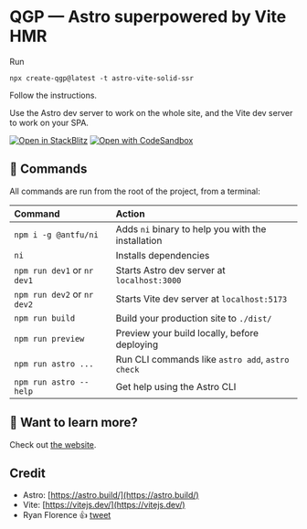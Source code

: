# QGP — Astro superpowered by Vite HMR

Run

    npx create-qgp@latest -t astro-vite-solid-ssr

Follow the instructions.

Use the Astro dev server to work on the whole site, and the Vite dev server to work on your SPA.

[![Open in StackBlitz](https://developer.stackblitz.com/img/open_in_stackblitz.svg)](https://stackblitz.com/fork/github/JLarky/create-qgp/tree/main/template-astro-vite-solid-ssr)
[![Open with CodeSandbox](https://assets.codesandbox.io/github/button-edit-lime.svg)](https://codesandbox.io/s/github/JLarky/create-qgp/tree/main/template-astro-vite-solid-ssr)

## 🧞 Commands

All commands are run from the root of the project, from a terminal:

| Command                     | Action                                             |
| :-------------------------- | :------------------------------------------------- |
| `npm i -g @antfu/ni`        | Adds `ni` binary to help you with the installation |
| `ni`                        | Installs dependencies                              |
| `npm run dev1` or `nr dev1` | Starts Astro dev server at `localhost:3000`        |
| `npm run dev2` or `nr dev2` | Starts Vite dev server at `localhost:5173`         |
| `npm run build`             | Build your production site to `./dist/`            |
| `npm run preview`           | Preview your build locally, before deploying       |
| `npm run astro ...`         | Run CLI commands like `astro add`, `astro check`   |
| `npm run astro --help`      | Get help using the Astro CLI                       |

## 👀 Want to learn more?

Check out [the website](https://qgp.app/).

## Credit

- Astro: [https://astro.build/](https://astro.build/)
- Vite: [https://vitejs.dev/](https://vitejs.dev/)
- Ryan Florence 👍 [tweet](https://twitter.com/JLarky/status/1618286589356171266)

